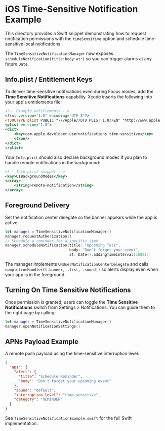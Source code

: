 # iOS Time-Sensitive Notification Example

This directory provides a Swift snippet demonstrating how to request notification permissions with the `timeSensitive` option and schedule time-sensitive local notifications.

The `TimeSensitiveNotificationManager` now exposes `scheduleNotification(title:body:at:)` so you can trigger alarms at any future `Date`.

## Info.plist / Entitlement Keys

To deliver time-sensitive notifications even during Focus modes, add the **Time Sensitive Notifications** capability. Xcode inserts the following into your app's entitlements file:

```xml
<!-- Example.entitlements -->
<?xml version="1.0" encoding="UTF-8"?>
<!DOCTYPE plist PUBLIC "-//Apple//DTD PLIST 1.0//EN" "http://www.apple.com/DTDs/PropertyList-1.0.dtd">
<plist version="1.0">
<dict>
    <key>com.apple.developer.usernotifications.time-sensitive</key>
    <true/>
</dict>
</plist>
```

Your `Info.plist` should also declare background modes if you plan to handle remote notifications in the background:

```xml
<!-- Info.plist snippet -->
<key>UIBackgroundModes</key>
<array>
    <string>remote-notification</string>
</array>
```

## Foreground Delivery

Set the notification center delegate so the banner appears while the app is active:

```swift
let manager = TimeSensitiveNotificationManager()
manager.requestAuthorization()
// Schedule a reminder for a specific time
manager.scheduleNotification(title: "Upcoming Task",
                             body: "Don't forget your event",
                             at: Date().addingTimeInterval(3600))
```

The manager implements `UNUserNotificationCenterDelegate` and calls `completionHandler([.banner, .list, .sound])` so alerts display even when your app is in the foreground.

## Turning On Time Sensitive Notifications

Once permission is granted, users can toggle the **Time Sensitive Notifications** switch from Settings > Notifications. You can guide them to the right page by calling:

```swift
let manager = TimeSensitiveNotificationManager()
manager.openNotificationSettings()
```

## APNs Payload Example

A remote push payload using the time-sensitive interruption level:

```json
{
  "aps": {
    "alert": {
      "title": "Schedule Reminder",
      "body": "Don't forget your upcoming event"
    },
    "sound": "default",
    "interruption-level": "time-sensitive",
    "category": "REMINDER"
  }
}
```

See `TimeSensitiveNotificationExample.swift` for the full Swift implementation.
